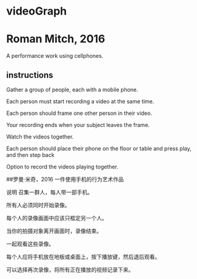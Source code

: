 # videoGraph
# Roman Mitch, 2016

A performance work using cellphones. 

## instructions


Gather a group of people, each with a mobile phone. 

Each person must start recording a video at the same time.

Each person should frame one other person in their video. 

Your recording ends when your subject leaves the frame. 

Watch the videos together.

Each person should place their phone on the floor or table and press play, and then step back

Option to record the videos playing together.

##罗曼·米奇，2016
一件使用手机的行为艺术作品

说明
召集一群人，每人带一部手机。

所有人必须同时开始录像。

每个人的录像画面中应该只框定另一个人。

当你的拍摄对象离开画面时，录像结束。

一起观看这些录像。

每个人应将手机放在地板或桌面上，按下播放键，然后退后观看。

可以选择再次录像，将所有正在播放的视频记录下来。

